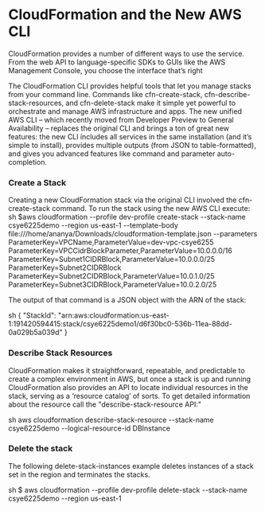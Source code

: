 # CloudFormation and the New AWS CLI
CloudFormation provides a number of different ways to use the service. From the web API to language-specific SDKs to GUIs like the AWS Management Console, you choose the interface that’s right

The CloudFormation CLI  provides helpful tools that let you manage stacks from your command line. Commands like cfn-create-stack, cfn-describe-stack-resources, and cfn-delete-stack make it simple yet powerful to orchestrate and manage AWS infrastructure and apps. The new unified AWS CLI – which recently moved from Developer Preview to General Availability – replaces the original CLI and brings a ton of great new features: the new CLI includes all services in the same installation (and it’s simple to install), provides multiple outputs (from JSON to table-formatted), and gives you advanced features like command and parameter auto-completion. 

### Create a Stack
Creating a new CloudFormation stack via the original CLI involved the cfn-create-stack command. To run the stack using the new AWS CLI execute:
sh
$aws cloudformation --profile dev-profile create-stack --stack-name csye6225demo --region us-east-1 --template-body file:///home/ananya/Downloads/cloudformation-template.json --parameters ParameterKey=VPCName,ParameterValue=dev-vpc-csye6255 ParameterKey=VPCCidrBlockParameter,ParameterValue=10.0.0.0/16 ParameterKey=Subnet1CIDRBlock,ParameterValue=10.0.0.0/25 ParameterKey=Subnet2CIDRBlock ParameterKey=Subnet2CIDRBlock,ParameterValue=10.0.1.0/25 ParameterKey=Subnet3CIDRBlock,ParameterValue=10.0.2.0/25



The output of that command is a JSON object with the ARN of the stack:

sh
{
     "StackId": "arn:aws:cloudformation:us-east-1:191420594415:stack/csye6225demo1/d6f30bc0-536b-11ea-88dd-0a029b5a039d"
}


### Describe Stack Resources

CloudFormation makes it straightforward, repeatable, and predictable to create a complex environment in AWS, but once a stack is up and running CloudFormation also provides an API to locate individual resources in the stack, serving as a ‘resource catalog’ of sorts. To get detailed information about the resource call the "describe-stack-resource API:"

sh
aws cloudformation describe-stack-resource --stack-name csye6225demo 
--logical-resource-id DBInstance



### Delete the stack
The following delete-stack-instances example deletes instances of a stack set in the region and terminates the stacks.

sh
$ aws cloudformation --profile dev-profile delete-stack --stack-name csye6225demo --region us-east-1 
